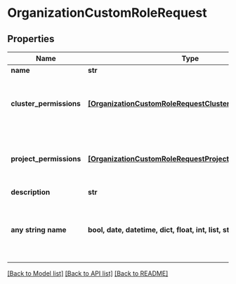 # OrganizationCustomRoleRequest


## Properties
Name | Type | Description | Notes
------------ | ------------- | ------------- | -------------
**name** | **str** |  | 
**cluster_permissions** | [**[OrganizationCustomRoleRequestClusterPermissionsInner]**](OrganizationCustomRoleRequestClusterPermissionsInner.md) | Should contain an entry for every existing cluster | 
**project_permissions** | [**[OrganizationCustomRoleRequestProjectPermissionsInner]**](OrganizationCustomRoleRequestProjectPermissionsInner.md) | Should contain an entry for every existing project | 
**description** | **str** |  | [optional] 
**any string name** | **bool, date, datetime, dict, float, int, list, str, none_type** | any string name can be used but the value must be the correct type | [optional]

[[Back to Model list]](../README.md#documentation-for-models) [[Back to API list]](../README.md#documentation-for-api-endpoints) [[Back to README]](../README.md)


